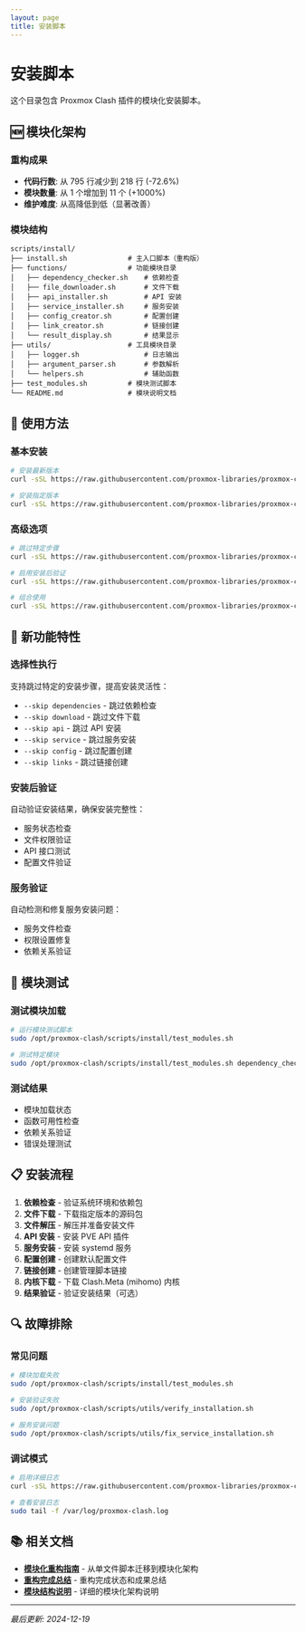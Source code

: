 ```yaml
---
layout: page
title: 安装脚本
---
```


# 安装脚本

这个目录包含 Proxmox Clash 插件的模块化安装脚本。

## 🆕 模块化架构

### 重构成果
- **代码行数**: 从 795 行减少到 218 行 (-72.6%)
- **模块数量**: 从 1 个增加到 11 个 (+1000%)
- **维护难度**: 从高降低到低（显著改善）

### 模块结构
```
scripts/install/
├── install.sh               # 主入口脚本（重构版）
├── functions/               # 功能模块目录
│   ├── dependency_checker.sh    # 依赖检查
│   ├── file_downloader.sh       # 文件下载
│   ├── api_installer.sh         # API 安装
│   ├── service_installer.sh     # 服务安装
│   ├── config_creator.sh        # 配置创建
│   ├── link_creator.sh          # 链接创建
│   └── result_display.sh        # 结果显示
├── utils/                   # 工具模块目录
│   ├── logger.sh                # 日志输出
│   ├── argument_parser.sh       # 参数解析
│   └── helpers.sh               # 辅助函数
├── test_modules.sh          # 模块测试脚本
└── README.md                # 模块说明文档
```

## 🚀 使用方法

### 基本安装
```bash
# 安装最新版本
curl -sSL https://raw.githubusercontent.com/proxmox-libraries/proxmox-clash-plugin/main/scripts/install/install.sh | sudo bash

# 安装指定版本
curl -sSL https://raw.githubusercontent.com/proxmox-libraries/proxmox-clash-plugin/main/scripts/install/install.sh | sudo bash -s -- v1.1.0
```

### 高级选项
```bash
# 跳过特定步骤
curl -sSL https://raw.githubusercontent.com/proxmox-libraries/proxmox-clash-plugin/main/scripts/install/install.sh | sudo bash -s -- --skip dependencies,download

# 启用安装后验证
curl -sSL https://raw.githubusercontent.com/proxmox-libraries/proxmox-clash-plugin/main/scripts/install/install.sh | sudo bash -s -- --verify

# 组合使用
curl -sSL https://raw.githubusercontent.com/proxmox-libraries/proxmox-clash-plugin/main/scripts/install/install.sh | sudo bash -s -- v1.1.0 --skip dependencies --verify
```

## 🔧 新功能特性

### 选择性执行
支持跳过特定的安装步骤，提高安装灵活性：
- `--skip dependencies` - 跳过依赖检查
- `--skip download` - 跳过文件下载
- `--skip api` - 跳过 API 安装
- `--skip service` - 跳过服务安装
- `--skip config` - 跳过配置创建
- `--skip links` - 跳过链接创建

### 安装后验证
自动验证安装结果，确保安装完整性：
- 服务状态检查
- 文件权限验证
- API 接口测试
- 配置文件验证

### 服务验证
自动检测和修复服务安装问题：
- 服务文件检查
- 权限设置修复
- 依赖关系验证

## 🧪 模块测试

### 测试模块加载
```bash
# 运行模块测试脚本
sudo /opt/proxmox-clash/scripts/install/test_modules.sh

# 测试特定模块
sudo /opt/proxmox-clash/scripts/install/test_modules.sh dependency_checker
```

### 测试结果
- 模块加载状态
- 函数可用性检查
- 依赖关系验证
- 错误处理测试

## 📋 安装流程

1. **依赖检查** - 验证系统环境和依赖包
2. **文件下载** - 下载指定版本的源码包
3. **文件解压** - 解压并准备安装文件
4. **API 安装** - 安装 PVE API 插件
5. **服务安装** - 安装 systemd 服务
6. **配置创建** - 创建默认配置文件
7. **链接创建** - 创建管理脚本链接
8. **内核下载** - 下载 Clash.Meta (mihomo) 内核
9. **结果验证** - 验证安装结果（可选）

## 🔍 故障排除

### 常见问题
```bash
# 模块加载失败
sudo /opt/proxmox-clash/scripts/install/test_modules.sh

# 安装验证失败
sudo /opt/proxmox-clash/scripts/utils/verify_installation.sh

# 服务安装问题
sudo /opt/proxmox-clash/scripts/utils/fix_service_installation.sh
```

### 调试模式
```bash
# 启用详细日志
curl -sSL https://raw.githubusercontent.com/proxmox-libraries/proxmox-clash-plugin/main/scripts/install/install.sh | sudo bash -s -- --debug

# 查看安装日志
sudo tail -f /var/log/proxmox-clash.log
```

## 📚 相关文档

- **[模块化重构指南](../migration-guide.md)** - 从单文件脚本迁移到模块化架构
- **[重构完成总结](../refactoring-summary.md)** - 重构完成状态和成果总结
- **[模块结构说明](README.md)** - 详细的模块化架构说明

---

*最后更新: 2024-12-19*
